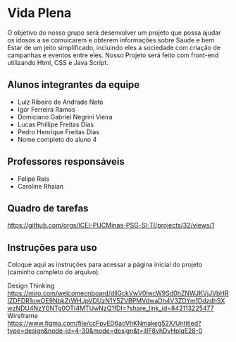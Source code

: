 # Vida Plena
O objetivo do nosso grupo será desenvolver um projeto que possa ajudar os idosos a se comuicarem e obterem informações sobre Saude e bem Estar de um jeito simplificado, incluindo eles a sociedade com criação de campanhas e eventos entre eles.
Nosso Projeto será feito com front-end utilizando Html, CSS e Java Script.

## Alunos integrantes da equipe

* Luiz Ribeiro de Andrade Neto
* Igor Ferreira Ramos
* Domiciano Gabriel Negrini Vieira
* Lucas Phillipe Freitas Dias
* Pedro Henrique Freitas Dias
* Nome completo do aluno 4

## Professores responsáveis

* Felipe Reis
* Caroline Rhaian

## Quadro de tarefas
https://github.com/orgs/ICEI-PUCMinas-PSG-SI-TI/projects/32/views/1

## Instruções para uso
Coloque aqui as instruções para acessar a página inicial do projeto (caminho completo do arquivo).

Design Thinking
https://miro.com/welcomeonboard/dllGckVwV0lwcW9Sd0hZNWJKVjJVbHRIZDFDR1owOE9NbkZrWHJpVDUzN1Y5ZVBPMVdwaDh4V3ZDYm1DdzdhSXwzNDU4NzY0NTg0OTI4MTUwNzQ1fDI=?share_link_id=842113225477
Wireframe
https://www.figma.com/file/ccFpvED6aoVhKNmakeg52X/Untitled?type=design&node-id=4-30&mode=design&t=iIIF8vhDvHplqE28-0

